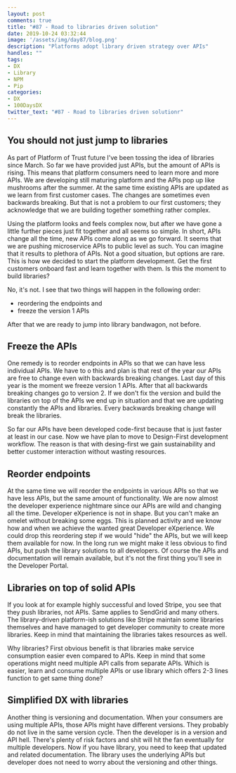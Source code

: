 ```yaml
---
layout: post
comments: true
title: "#87 - Road to libraries driven solution"
date: 2019-10-24 03:32:44
image: '/assets/img/day87/blog.png'
description: "Platforms adopt library driven strategy over APIs"
handles: "" 
tags:
- DX 
- Library
- NPM
- Pip
categories:
- DX
- 100DaysDX
twitter_text: "#87 - Road to libraries driven solutionr"
---
```


## You should not just jump to libraries

As part of Platform of Trust future I've been tossing the idea of libraries since March. So far we have provided just APIs, but the amount of APIs is rising. This means that platform consumers need to learn more and more APIs. We are developing still maturing platform and the APIs pop up like mushrooms after the summer. At the same time existing APIs are updated as we learn from first customer cases. The changes are sometimes even backwards breaking. But that is not a problem to our first customers; they acknowledge that we are building together something rather complex. 

Using the platform looks and feels complex now, but after we have gone a little further pieces just fit together and all seems so simple. In short, APIs change all the time, new APIs come along as we go forward. It seems that we are pushing microservice APIs to public level as such. You can imagine that it results to plethora of APIs. Not a good situation, but options are rare. This is how we decided to start the platform development. Get the first customers onboard fast and learn together with them. Is this the moment to build libraries? 

No, it's not. I see that two things will happen in the following order: 
- reordering the endpoints and
- freeze the version 1 APIs

After that we are ready to jump into library bandwagon, not before. 

## Freeze the APIs

One remedy is to reorder endpoints in APIs so that we can have less individual APIs. We have to o this and plan is that rest of the year our APIs are free to change even with backwards breaking changes. Last day of this year is the moment we freeze version 1 APIs. After that all backwards breaking changes go to version 2. If we don't fix the version and build the libraries on top of the APIs we end up in situation and that we are updating constantly the APIs and libraries. Every backwards breaking change will break the libraries. 

So far our APIs have been developed code-first because that is just faster at least in our case. Now we have plan to move to Design-First development workflow. The reason is that with desing-first we gain sustainability and better customer interaction without wasting resources.  

## Reorder endpoints

At the same time we will reorder the endpoints in various APIs so that we have less APIs, but the same amount of functionality. We are now almost the developer experience nightmare since our APIs are wild and changing all the time. Developer eXperience is not in shape. But you can't make an omelet without breaking some eggs. This is planned activity and we know how and when we achieve the wanted great Developer eXperience. We could drop this reordering step if we would "hide" the APIs, but we will keep them available for now. In the long run we might make it less obvious to find APIs, but push the library solutions to all developers. Of course the APIs and documentation will remain available, but it's not the first thing you'll see in the Developer Portal.  

## Libraries on top of solid APIs

If you look at for example highly successful and loved Stripe, you see that they push libraries, not APIs. Same applies to SendGrid and many others. The library-driven platform-ish solutions like Stripe maintain some libraries themselves and have managed to get developer community to create more libraries. Keep in mind that maintaining the libraries takes resources as well. 

Why libraries? First obvious benefit is that libraries make service consumption easier even compared to APIs. Keep in mind that some operations might need multiple API calls from separate APIs. Which is easier, learn and consume multiple APIs or use library which offers 2-3 lines function to get same thing done? 

## Simplified DX with libraries

Another thing is versioning and documentation. When your consumers are using multiple APIs, those APIs might have different versions. They probably do not live in the same version cycle. Then the developer is in a version and API hell. There's plenty of risk factors and shit will hit the fan eventually for multiple developers. Now if you have library, you need to keep that updated and related documentation. The library uses the underlying APIs but developer does not need to worry about the versioning and other things. 